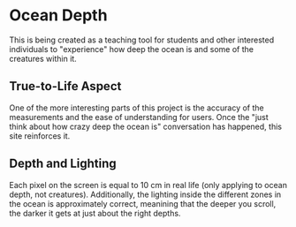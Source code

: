 # Ocean Depth
This is being created as a teaching tool for students and other interested individuals to "experience" how deep the ocean is and some of the creatures within it.

## True-to-Life Aspect
One of the more interesting parts of this project is the accuracy of the measurements and the ease of understanding for users. Once the "just think about how crazy deep the ocean is" conversation has happened, this site reinforces it.

## Depth and Lighting
Each pixel on the screen is equal to 10 cm in real life (only applying to ocean depth, not creatures). Additionally, the lighting inside the different zones in the ocean is approximately correct, meanining that the deeper you scroll, the darker it gets at just about the right depths.
